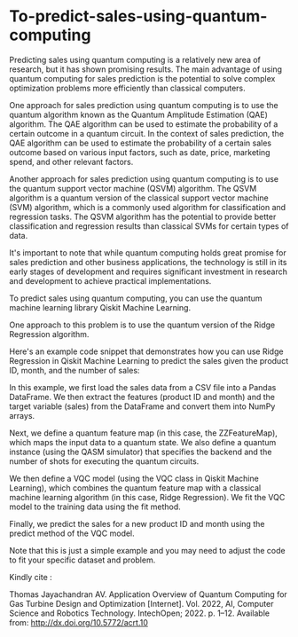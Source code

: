 # To-predict-sales-using-quantum-computing




Predicting sales using quantum computing is a relatively new area of research, but it has shown promising results. The main advantage of using quantum computing for sales prediction is the potential to solve complex optimization problems more efficiently than classical computers.

One approach for sales prediction using quantum computing is to use the quantum algorithm known as the Quantum Amplitude Estimation (QAE) algorithm. The QAE algorithm can be used to estimate the probability of a certain outcome in a quantum circuit. In the context of sales prediction, the QAE algorithm can be used to estimate the probability of a certain sales outcome based on various input factors, such as date, price, marketing spend, and other relevant factors.

Another approach for sales prediction using quantum computing is to use the quantum support vector machine (QSVM) algorithm. The QSVM algorithm is a quantum version of the classical support vector machine (SVM) algorithm, which is a commonly used algorithm for classification and regression tasks. The QSVM algorithm has the potential to provide better classification and regression results than classical SVMs for certain types of data.

It's important to note that while quantum computing holds great promise for sales prediction and other business applications, the technology is still in its early stages of development and requires significant investment in research and development to achieve practical implementations.


To predict sales using quantum computing, you can use the quantum machine learning library Qiskit Machine Learning.

One approach to this problem is to use the quantum version of the Ridge Regression algorithm.

Here's an example code snippet that demonstrates how you can use Ridge Regression in Qiskit Machine Learning to predict the sales given the product ID, month, and the number of sales:


In this example, we first load the sales data from a CSV file into a Pandas DataFrame. We then extract the features (product ID and month) and the target variable (sales) from the DataFrame and convert them into NumPy arrays.

Next, we define a quantum feature map (in this case, the ZZFeatureMap), which maps the input data to a quantum state. We also define a quantum instance (using the QASM simulator) that specifies the backend and the number of shots for executing the quantum circuits.

We then define a VQC model (using the VQC class in Qiskit Machine Learning), which combines the quantum feature map with a classical machine learning algorithm (in this case, Ridge Regression). We fit the VQC model to the training data using the fit method.

Finally, we predict the sales for a new product ID and month using the predict method of the VQC model.

Note that this is just a simple example and you may need to adjust the code to fit your specific dataset and problem.


Kindly cite :

Thomas Jayachandran AV. Application Overview of Quantum Computing for Gas Turbine Design and Optimization [Internet]. Vol. 2022, AI, Computer Science and Robotics Technology. IntechOpen; 2022. p. 1–12. Available from: http://dx.doi.org/10.5772/acrt.10
